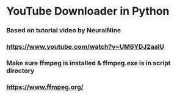 # YouTube Downloader in Python
### Based on tutorial video by NeuralNine
### https://www.youtube.com/watch?v=UM6YDJ2aalU

### Make sure ffmpeg is installed & ffmpeg.exe is in script directory
### https://www.ffmpeg.org/
